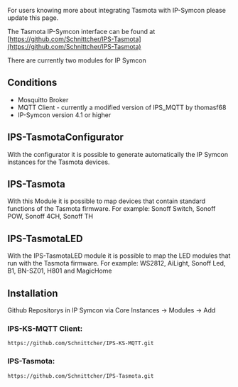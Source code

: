 For users knowing more about integrating Tasmota with IP-Symcon please update this page.

The Tasmota IP-Symcon interface can be found at [https://github.com/Schnittcher/IPS-Tasmota](https://github.com/Schnittcher/IPS-Tasmota)

There are currently two modules for IP Symcon

## Conditions
* Mosquitto Broker
* MQTT Client - currently a modified version of IPS_MQTT by thomasf68
* IP-Symcon version 4.1 or higher

## IPS-TasmotaConfigurator
With the configurator it is possible to generate automatically  the IP Symcon instances for the Tasmota devices.

## IPS-Tasmota

With this Module it is possible to map devices that contain standard functions of the Tasmota firmware. For example: Sonoff Switch, Sonoff POW, Sonoff 4CH, Sonoff TH

## IPS-TasmotaLED

With the IPS-TasmotaLED module it is possible to map the LED modules that run with the Tasmota firmware. For example: WS2812, AiLight, Sonoff Led, B1, BN-SZ01, H801 and MagicHome

## Installation

Github Repositorys in IP Symcon via Core Instances -> Modules -> Add

### IPS-KS-MQTT Client:

```
https://github.com/Schnittcher/IPS-KS-MQTT.git
```

### IPS-Tasmota:
```
https://github.com/Schnittcher/IPS-Tasmota.git
```
